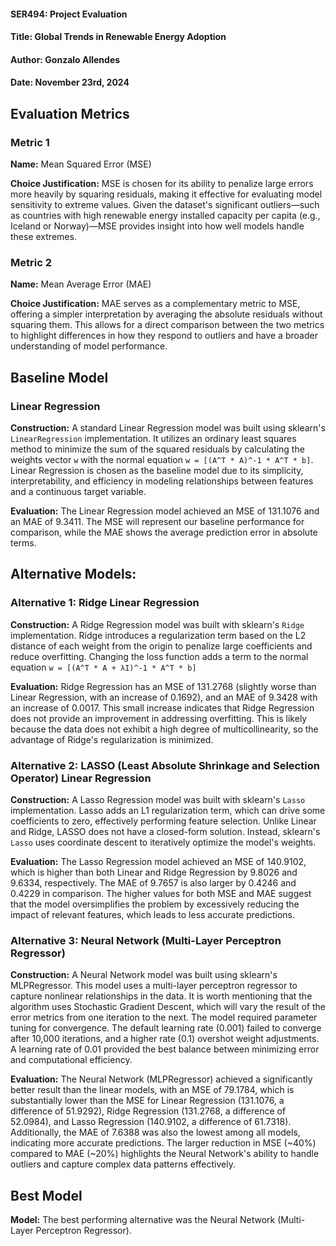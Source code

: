 #### SER494: Project Evaluation
#### Title: Global Trends in Renewable Energy Adoption
#### Author: Gonzalo Allendes
#### Date: November 23rd, 2024

## Evaluation Metrics
### Metric 1
**Name:** Mean Squared Error (MSE)

**Choice Justification:** MSE is chosen for its ability to penalize large errors more heavily by squaring residuals,
making it effective for evaluating model sensitivity to extreme values. Given the dataset's significant outliers—such 
as countries with high renewable energy installed capacity per capita (e.g., Iceland or Norway)—MSE provides insight
into how well models handle these extremes.

### Metric 2
**Name:** Mean Average Error (MAE)

**Choice Justification:** MAE serves as a complementary metric to MSE, offering a simpler interpretation by averaging
the absolute residuals without squaring them. This allows for a direct comparison between the two metrics to highlight
differences in how they respond to outliers and have a broader understanding of model performance.

## Baseline Model
### Linear Regression
**Construction:** A standard Linear Regression model was built using sklearn's ```LinearRegression```
implementation. It utilizes an ordinary least squares method to minimize the sum of the squared
residuals by calculating the weights vector ```w``` with the normal equation ```w = [(A^T * A)^-1 * A^T * b]```.
Linear Regression is chosen as the baseline model due to its simplicity, interpretability,
and efficiency in modeling relationships between features and a continuous target variable.

**Evaluation:** The Linear Regression model achieved an MSE of 131.1076 and an MAE of 9.3411.
The MSE will represent our baseline performance for comparison, while the MAE shows the average 
prediction error in absolute terms.  

## Alternative Models:
### Alternative 1: Ridge Linear Regression
**Construction:** A Ridge Regression model was built with sklearn's ```Ridge```  implementation. 
Ridge introduces a regularization term based on the L2 distance of each weight from the origin to
penalize large coefficients and reduce overfitting. Changing the loss function adds a term to
the normal equation ```w = [(A^T * A + λI)^-1 * A^T * b]```

**Evaluation:** Ridge Regression has an MSE of 131.2768 (slightly worse than Linear Regression, 
with an increase of 0.1692), and an MAE of 9.3428 with an increase of 0.0017. This small increase 
indicates that Ridge Regression does not provide an improvement in addressing overfitting. This is 
likely because the data does not exhibit a high degree of multicollinearity, so the advantage of 
Ridge's regularization is minimized.

### Alternative 2: LASSO (Least Absolute Shrinkage and Selection Operator) Linear Regression
**Construction:** A Lasso Regression model was built with sklearn's ```Lasso``` implementation.
Lasso adds an L1 regularization term, which can drive some coefficients to zero, effectively 
performing feature selection. Unlike Linear and Ridge, LASSO does not have a closed-form
solution. Instead, sklearn's ```Lasso``` uses coordinate descent to iteratively
optimize the model's weights.

**Evaluation:** The Lasso Regression model achieved an MSE of 140.9102, which is higher than both 
Linear and Ridge Regression by 9.8026 and 9.6334, respectively. The MAE of 9.7657 is also larger by
0.4246 and 0.4229 in comparison. The higher values for both MSE and MAE suggest that the model 
oversimplifies the problem by excessively reducing the impact of relevant features, which
leads to less accurate predictions. 

### Alternative 3: Neural Network (Multi-Layer Perceptron Regressor)
**Construction:** A Neural Network model was built using sklearn's MLPRegressor. This model
uses a multi-layer perceptron regressor to capture nonlinear relationships in the data. It is
worth mentioning that the algorithm uses Stochastic Gradient Descent, which will vary the
result of the error metrics from one iteration to the next. The model required parameter 
tuning for convergence. The default learning rate (0.001) failed to converge after 10,000 
iterations, and a higher rate (0.1) overshot weight adjustments. A learning rate of 0.01 
provided the best balance between minimizing error and computational efficiency.

**Evaluation:** The Neural Network (MLPRegressor) achieved a significantly better result 
than the linear models, with an MSE of 79.1784, which is substantially lower than the MSE 
for Linear Regression (131.1076, a difference of 51.9292), Ridge Regression (131.2768, a 
difference of 52.0984), and Lasso Regression (140.9102, a difference of 61.7318).
Additionally, the MAE of 7.6388 was also the lowest among all models, indicating more 
accurate predictions.  The larger reduction in MSE (~40%) compared to MAE (~20%)
highlights the Neural Network's ability to handle outliers and capture complex data 
patterns effectively.

## Best Model

**Model:** The best performing alternative was the Neural Network (Multi-Layer Perceptron 
Regressor).
